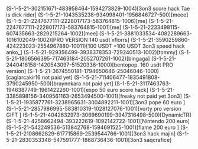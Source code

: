 (S-1-5-21-302151671-483958464-1594273829-1004)[3on3 score hack Tae is dick rider]
(S-1-5-21-1043535238-934998401-1956846727-500)[meee]
(S-1-5-21-2247677111-2228017173-583764815-1006)[me]
(S-1-5-21-2247677111-2228017173-583764815-1001)[me]
(S-1-5-21-2233498115-607435663-2829215264-1002)[mee]
(S-1-5-21-3881033534-4082289663-1016102049-1002)[PRO VERSION  140 usdt xflorrs]
(S-1-5-21-3590259860-424223023-2554967880-10011)[100 USDT +100 USDT  3on3 speed hack  anko_]
(S-1-5-21-929356499-3938378353-729240513-1002)[tommy]
(S-1-5-21-1806566395-717463184-2052707261-1002)[bingaga]
(S-1-5-21-2440416158-1420543097-51520336-1000)[bentopop. 160 usdt PRO version]
(S-1-5-21-3674550181-1794650646-25046046-1000)[caglarcakir16 not paid yet]
(S-1-5-21-711406477-1835491808-3790245950-500)[braynnkara not paid yet]
(S-1-5-21-3117463763-1946387749-1961422260-1001)[expo 50 euro score hack]
(S-1-5-21-3385898156-3409561163-2653494500-1001)[freaky not paid yet 3on3]
(S-1-5-21-1935877761-3238965631-3004892211-1001)[3on3 pope 60 euro ]
(S-1-5-21-2857986995-583810319-1028127076-1001)[vorty pro version  GIFT ]
(S-1-5-21-4042632973-3069690199-3947316498-500)[DynamicTR]
(S-1-5-21-4258662494-393222619-1092142722-1001)[Nintendo 200 euro]
(S-1-5-21-542249536-513842768-1594691525-1001)[flame 200 euro ]
(S-1-5-21-2108662829-617715869-2539544766-1001)[3on3 hack majin]
(S-1-5-21-2830353348-547591777-1868736436-1001)[3on3 saqcrafice]
